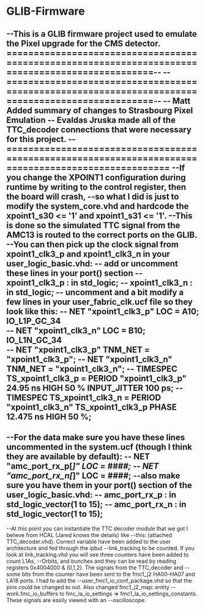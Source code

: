 # GLIB-Firmware

--This is a GLIB firmware project used to emulate the Pixel upgrade for the CMS detector. =================================================================================================--
--=================================================================================================--
-- Matt Added summary of changes to Strasbourg Pixel Emulation 
-- Evaldas Jruska made all of the TTC_decoder connections that were necessary for this project.
--====================================================================================================
--If you change the XPOINT1 configuration during runtime by writing to the control register, then the board will crash, 
--so what I did is just to modify the system_core.vhd and hardcode the xpoint1_s30 <= '1' and xpoint1_s31 <= '1'. 
--This is done so the simulated TTC signal from the AMC13 is routed to the correct ports on the GLIB.
--You can then pick up the clock signal from xpoint1_clk3_p and xpoint1_clk3_n in your user_logic_basic.vhd:
--    add or uncomment these lines in your port() section
--      xpoint1_clk3_p : in std_logic;
--      xpoint1_clk3_n : in std_logic;
--   uncomment and a bit modify a few lines in your user_fabric_clk.ucf file so they look like this:
--     NET "xpoint1_clk3_p"                                            LOC = A10;  IO_L1P_GC_34               
--     NET "xpoint1_clk3_n"                                            LOC = B10;  IO_L1N_GC_34                       
--     NET "xpoint1_clk3_p"                                            TNM_NET = "xpoint1_clk3_p";
--     NET "xpoint1_clk3_n"                                            TNM_NET = "xpoint1_clk3_n";
--     TIMESPEC TS_xpoint1_clk3_p =                    PERIOD "xpoint1_clk3_p" 24.95 ns HIGH 50 % INPUT_JITTER 100 ps;
--     TIMESPEC TS_xpoint1_clk3_n =                    PERIOD "xpoint1_clk3_n" TS_xpoint1_clk3_p PHASE 12.475 ns HIGH 50 %;
--
--For the data make sure you have these lines uncommented in the system.ucf (though I think they are available by default):
--  NET "amc_port_rx_p[*]" LOC = ####;
--  NET "amc_port_rx_n[*]" LOC = ####;
--also make sure you have them in your port() section of the user_logic_basic.vhd:
--   amc_port_rx_p               : in std_logic_vector(1 to 15);
--   amc_port_rx_n               : in std_logic_vector(1 to 15);
--
--At this point you can instantiate the TTC decoder module that we got I believe from HCAL (Jared knows the details) like --this: (attached TTC_decoder.vhd). Correct variable have been added to the user architecture and fed through the ipbut --link_tracking to be counted. If you look at link_tracking.vhd you will see three counters have been added to count L1As, --Orbits, and bunches and they can be read by reading registers 0x4004000 & (0,1,2). The signals from the TTC_decoder and --some bits from the counter have been sent to the fmc1_j2 HA00-HA07 and LA18 ports. I had to add the --user_fmc1_io_conf_package.vhd so that the pins could be changed to out. Also changed fmc1_j2_map: entity --work.fmc_io_buffers to fmc_la_io_settings => fmc1_la_io_settings_constants. These signals are easily viewed with an --oscilloscope.
